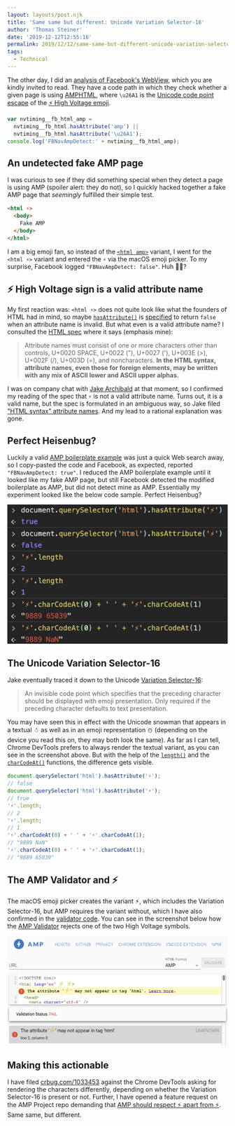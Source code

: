 ```yaml
---
layout: layouts/post.njk
title: 'Same same but different: Unicode Variation Selector-16'
author: 'Thomas Steiner'
date: '2019-12-12T12:55:16'
permalink: 2019/12/12/same-same-but-different-unicode-variation-selector-16/index.html
tags:
  - Technical
---
```


The other day, I did an [analysis of Facebook's WebView](/2019/12/09/inspecting_facebooks_webview/),
which you are kindly invited to read.
They have a code path in which they check whether a given page is using [AMPHTML](https://amp.dev/),
where `\u26A1` is the
[Unicode code point escape](https://mathiasbynens.be/notes/javascript-escapes#unicode-code-point)
of the [⚡ High Voltage emoji](https://emojipedia.org/high-voltage-sign/).

```js
var nvtiming__fb_html_amp =
  nvtiming__fb_html.hasAttribute('amp') ||
  nvtiming__fb_html.hasAttribute('\u26A1');
console.log('FBNavAmpDetect:' + nvtiming__fb_html_amp);
```

## An undetected fake AMP page

I was curious to see if they did something special when they detect a page is using AMP
(spoiler alert: they do not),
so I quickly hacked together a fake AMP page that _seemingly_ fulfilled their simple test.

```html
<html ⚡️>
  <body>
    Fake AMP
  </body>
</html>
```

I am a big emoji fan, so instead of the
[`<html amp>`](https://amp.dev/documentation/guides-and-tutorials/start/create/basic_markup/#required-mark-up)
variant, I went for the `<html ⚡>` variant and entered the `⚡` via the macOS emoji picker.
To my surprise, Facebook logged `"FBNavAmpDetect: false"`. Huh 🤷‍♂️?

## ⚡️ High Voltage sign is a valid attribute name

My first reaction was: `<html ⚡️>` does not quite look like what the founders of HTML had in mind,
so maybe [`hasAttribute()`](https://developer.mozilla.org/en-US/docs/Web/API/Element/hasAttribute)
is [specified](https://dom.spec.whatwg.org/#dom-element-hasattribute) to return `false`
when an attribute name is invalid.
But what even is a valid attribute name?
I consulted the [HTML spec](https://html.spec.whatwg.org/multipage/syntax.html#attributes-2)
where it says (emphasis mine):

> Attribute names must consist of one or more characters
> other than controls, U+0020 SPACE, U+0022 ("), U+0027 ('), U+003E (>), U+002F (/), U+003D (=),
> and noncharacters. **In the HTML syntax, attribute names, even those for foreign elements,
> may be written with any mix of ASCII lower and ASCII upper alphas.**

I was on company chat with [Jake Archibald](https://twitter.com/jaffathecake) at that moment,
so I confirmed my reading of the spec that `⚡` is not a valid attribute name.
Turns out, it is a valid name, but the spec is formulated in an ambiguous way, so Jake filed
["HTML syntax" attribute names](https://github.com/whatwg/html/issues/5144).
And my lead to a rational explanation was gone.

## Perfect Heisenbug?

Luckily a valid [AMP boilerplate example](https://amp.dev/boilerplate/)
was just a quick Web search away, so I copy-pasted the code and Facebook, as expected,
reported `"FBNavAmpDetect: true"`.
I reduced the AMP boilerplate example until it looked like my fake AMP page,
but still Facebook detected the modified boilerplate as AMP, but did not detect mine as AMP.
Essentially my experiment looked like the below code sample.
Perfect Heisenbug?

![JavaScript console showing the code sample from this post](/images/heisenbolt.png)

## The Unicode Variation Selector-16

Jake eventually traced it down to the Unicode
[Variation Selector-16](https://emojipedia.org/variation-selector-16/):

> An invisible code point which specifies that the preceding character should be displayed
> with emoji presentation. Only required if the preceding character defaults to text presentation.

You may have seen this in effect with the Unicode snowman that appears in a textual &#x2603;&#xfe0e;
as well as in an emoji representation &#x2603;&#xfe0f; (depending on the device you read this on,
they may both look the same).
As far as I can tell, Chrome DevTools prefers to always render the textual variant,
as you can see in the screenshot above.
But with the help of the
[`length()`](https://developer.mozilla.org/en-US/docs/Web/JavaScript/Reference/Global_Objects/String/length)
and the
[`charCodeAt()`](https://developer.mozilla.org/en-US/docs/Web/JavaScript/Reference/Global_Objects/String/charCodeAt)
functions, the difference gets visible.

```js
document.querySelector('html').hasAttribute('⚡');
// false
document.querySelector('html').hasAttribute('⚡️');
// true
'⚡️'.length;
// 2
'⚡'.length;
// 1
'⚡'.charCodeAt(0) + ' ' + '⚡'.charCodeAt(1);
// "9889 NaN"
'⚡️'.charCodeAt(0) + ' ' + '⚡️'.charCodeAt(1);
// "9889 65039"
```

## The AMP Validator and ⚡️

The macOS emoji picker creates the variant ⚡️, which includes the Variation Selector-16,
but AMP requires the variant without, which I have also confirmed in the
[validator code](https://github.com/ampproject/amphtml/blob/a561d0e8be10c8996d9f3db6920f69ffffafd5d8/validator/engine/validator.js#L5366-L5395).
You can see in the screenshot below how the [AMP Validator](https://validator.ampproject.org/)
rejects one of the two High Voltage symbols.

![AMP Validator rejecting the emoji variant with Variation Selector-16](/images/amp-validator.png)

## Making this actionable

I have filed [crbug.com/1033453](https://crbug.com/1033453) against the Chrome DevTools
asking for rendering the characters differently, depending on whether the Variation Selector-16
is present or not.
Further, I have opened a feature request on the AMP Project repo demanding that
[AMP should respect ⚡️ apart from ⚡](https://github.com/ampproject/amphtml/issues/25990).
Same same, but different.
